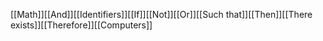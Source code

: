 [[Math]][[And]][[Identifiers]][[If]][[Not]][[Or]][[Such that]][[Then]][[There exists]][[Therefore]][[Computers]]